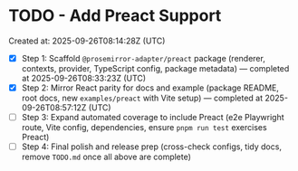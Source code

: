 # TODO - Add Preact Support

Created at: 2025-09-26T08:14:28Z (UTC)

- [x] Step 1: Scaffold `@prosemirror-adapter/preact` package (renderer, contexts, provider, TypeScript config, package metadata) — completed at 2025-09-26T08:33:23Z (UTC)
- [x] Step 2: Mirror React parity for docs and example (package README, root docs, new `examples/preact` with Vite setup) — completed at 2025-09-26T08:57:12Z (UTC)
- [ ] Step 3: Expand automated coverage to include Preact (e2e Playwright route, Vite config, dependencies, ensure `pnpm run test` exercises Preact)
- [ ] Step 4: Final polish and release prep (cross-check configs, tidy docs, remove `TODO.md` once all above are complete)
